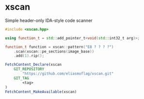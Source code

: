 # xscan
Simple header-only IDA-style code scanner
```cpp
#include <xscan.hpp>

using function_t = std::add_pointer_t<void(std::int32_t arg)>;

function_t function = xscan::pattern("E8 ? ? ? ?")
	.scan(xscan::pe_sections(image_base))
	.add(1).rip();
```
```cmake
FetchContent_Declare(xscan
	GIT_REPOSITORY
		"https://github.com/eliasmoflag/xscan.git"
	GIT_TAG
		<tag>
)
FetchContent_MakeAvailable(xscan)
```
